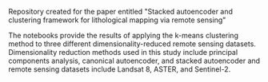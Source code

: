 Repository created for the paper entitled "Stacked autoencoder  and clustering framework for lithological mapping via remote sensing"

The notebooks provide the results of applying the k-means clustering method to three different dimensionality-reduced remote sensing datasets. Dimensionality reduction methods used in this study include principal components analysis, canonical autoencoder, and stacked autoencoder and remote sensing datasets include Landsat 8, ASTER, and Sentinel-2.
